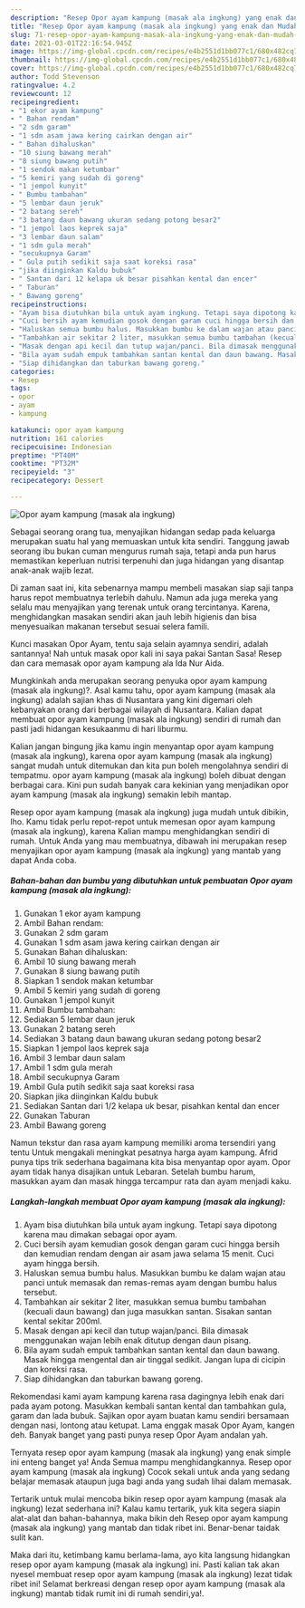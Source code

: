 ```yaml
---
description: "Resep Opor ayam kampung (masak ala ingkung) yang enak dan Mudah Dibuat"
title: "Resep Opor ayam kampung (masak ala ingkung) yang enak dan Mudah Dibuat"
slug: 71-resep-opor-ayam-kampung-masak-ala-ingkung-yang-enak-dan-mudah-dibuat
date: 2021-03-01T22:16:54.945Z
image: https://img-global.cpcdn.com/recipes/e4b2551d1bb077c1/680x482cq70/opor-ayam-kampung-masak-ala-ingkung-foto-resep-utama.jpg
thumbnail: https://img-global.cpcdn.com/recipes/e4b2551d1bb077c1/680x482cq70/opor-ayam-kampung-masak-ala-ingkung-foto-resep-utama.jpg
cover: https://img-global.cpcdn.com/recipes/e4b2551d1bb077c1/680x482cq70/opor-ayam-kampung-masak-ala-ingkung-foto-resep-utama.jpg
author: Todd Stevenson
ratingvalue: 4.2
reviewcount: 12
recipeingredient:
- "1 ekor ayam kampung"
- " Bahan rendam"
- "2 sdm garam"
- "1 sdm asam jawa kering cairkan dengan air"
- " Bahan dihaluskan"
- "10 siung bawang merah"
- "8 siung bawang putih"
- "1 sendok makan ketumbar"
- "5 kemiri yang sudah di goreng"
- "1 jempol kunyit"
- " Bumbu tambahan"
- "5 lembar daun jeruk"
- "2 batang sereh"
- "3 batang daun bawang ukuran sedang potong besar2"
- "1 jempol laos keprek saja"
- "3 lembar daun salam"
- "1 sdm gula merah"
- "secukupnya Garam"
- " Gula putih sedikit saja saat koreksi rasa"
- "jika diinginkan Kaldu bubuk"
- " Santan dari 12 kelapa uk besar pisahkan kental dan encer"
- " Taburan"
- " Bawang goreng"
recipeinstructions:
- "Ayam bisa diutuhkan bila untuk ayam ingkung. Tetapi saya dipotong karena mau dimakan sebagai opor ayam."
- "Cuci bersih ayam kemudian gosok dengan garam cuci hingga bersih dan kemudian rendam dengan air asam jawa selama 15 menit. Cuci ayam hingga bersih."
- "Haluskan semua bumbu halus. Masukkan bumbu ke dalam wajan atau panci untuk memasak dan remas-remas ayam dengan bumbu halus tersebut."
- "Tambahkan air sekitar 2 liter, masukkan semua bumbu tambahan (kecuali daun bawang) dan juga masukkan santan. Sisakan santan kental sekitar 200ml."
- "Masak dengan api kecil dan tutup wajan/panci. Bila dimasak menggunakan wajan lebih enak ditutup dengan daun pisang."
- "Bila ayam sudah empuk tambahkan santan kental dan daun bawang. Masak hingga mengental dan air tinggal sedikit. Jangan lupa di cicipin dan koreksi rasa."
- "Siap dihidangkan dan taburkan bawang goreng."
categories:
- Resep
tags:
- opor
- ayam
- kampung

katakunci: opor ayam kampung 
nutrition: 161 calories
recipecuisine: Indonesian
preptime: "PT40M"
cooktime: "PT32M"
recipeyield: "3"
recipecategory: Dessert

---
```



![Opor ayam kampung (masak ala ingkung)](https://img-global.cpcdn.com/recipes/e4b2551d1bb077c1/680x482cq70/opor-ayam-kampung-masak-ala-ingkung-foto-resep-utama.jpg)

Sebagai seorang orang tua, menyajikan hidangan sedap pada keluarga merupakan suatu hal yang memuaskan untuk kita sendiri. Tanggung jawab seorang ibu bukan cuman mengurus rumah saja, tetapi anda pun harus memastikan keperluan nutrisi terpenuhi dan juga hidangan yang disantap anak-anak wajib lezat.

Di zaman  saat ini, kita sebenarnya mampu membeli masakan siap saji tanpa harus repot membuatnya terlebih dahulu. Namun ada juga mereka yang selalu mau menyajikan yang terenak untuk orang tercintanya. Karena, menghidangkan masakan sendiri akan jauh lebih higienis dan bisa menyesuaikan makanan tersebut sesuai selera famili. 

Kunci masakan Opor Ayam, tentu saja selain ayamnya sendiri, adalah santannya! Nah untuk masak opor kali ini saya pakai Santan Sasa! Resep dan cara memasak opor ayam kampung ala Ida Nur Aida.

Mungkinkah anda merupakan seorang penyuka opor ayam kampung (masak ala ingkung)?. Asal kamu tahu, opor ayam kampung (masak ala ingkung) adalah sajian khas di Nusantara yang kini digemari oleh kebanyakan orang dari berbagai wilayah di Nusantara. Kalian dapat membuat opor ayam kampung (masak ala ingkung) sendiri di rumah dan pasti jadi hidangan kesukaanmu di hari liburmu.

Kalian jangan bingung jika kamu ingin menyantap opor ayam kampung (masak ala ingkung), karena opor ayam kampung (masak ala ingkung) sangat mudah untuk ditemukan dan kita pun boleh mengolahnya sendiri di tempatmu. opor ayam kampung (masak ala ingkung) boleh dibuat dengan berbagai cara. Kini pun sudah banyak cara kekinian yang menjadikan opor ayam kampung (masak ala ingkung) semakin lebih mantap.

Resep opor ayam kampung (masak ala ingkung) juga mudah untuk dibikin, lho. Kamu tidak perlu repot-repot untuk memesan opor ayam kampung (masak ala ingkung), karena Kalian mampu menghidangkan sendiri di rumah. Untuk Anda yang mau membuatnya, dibawah ini merupakan resep menyajikan opor ayam kampung (masak ala ingkung) yang mantab yang dapat Anda coba.

<!--inarticleads1-->

##### Bahan-bahan dan bumbu yang dibutuhkan untuk pembuatan Opor ayam kampung (masak ala ingkung):

1. Gunakan 1 ekor ayam kampung
1. Ambil  Bahan rendam:
1. Gunakan 2 sdm garam
1. Gunakan 1 sdm asam jawa kering cairkan dengan air
1. Gunakan  Bahan dihaluskan:
1. Ambil 10 siung bawang merah
1. Gunakan 8 siung bawang putih
1. Siapkan 1 sendok makan ketumbar
1. Ambil 5 kemiri yang sudah di goreng
1. Gunakan 1 jempol kunyit
1. Ambil  Bumbu tambahan:
1. Sediakan 5 lembar daun jeruk
1. Gunakan 2 batang sereh
1. Sediakan 3 batang daun bawang ukuran sedang potong besar2
1. Siapkan 1 jempol laos keprek saja
1. Ambil 3 lembar daun salam
1. Ambil 1 sdm gula merah
1. Ambil secukupnya Garam
1. Ambil  Gula putih sedikit saja saat koreksi rasa
1. Siapkan jika diinginkan Kaldu bubuk
1. Sediakan  Santan dari 1/2 kelapa uk besar, pisahkan kental dan encer
1. Gunakan  Taburan
1. Ambil  Bawang goreng


Namun tekstur dan rasa ayam kampung memiliki aroma tersendiri yang tentu Untuk mengakali meningkat pesatnya harga ayam kampung. Afrid punya tips trik sederhana bagaimana kita bisa menyantap opor ayam. Opor ayam tidak hanya disajikan untuk Lebaran. Setelah bumbu harum, masukkan ayam dan masak hingga tercampur rata dan ayam menjadi kaku. 

<!--inarticleads2-->

##### Langkah-langkah membuat Opor ayam kampung (masak ala ingkung):

1. Ayam bisa diutuhkan bila untuk ayam ingkung. Tetapi saya dipotong karena mau dimakan sebagai opor ayam.
1. Cuci bersih ayam kemudian gosok dengan garam cuci hingga bersih dan kemudian rendam dengan air asam jawa selama 15 menit. Cuci ayam hingga bersih.
1. Haluskan semua bumbu halus. Masukkan bumbu ke dalam wajan atau panci untuk memasak dan remas-remas ayam dengan bumbu halus tersebut.
1. Tambahkan air sekitar 2 liter, masukkan semua bumbu tambahan (kecuali daun bawang) dan juga masukkan santan. Sisakan santan kental sekitar 200ml.
1. Masak dengan api kecil dan tutup wajan/panci. Bila dimasak menggunakan wajan lebih enak ditutup dengan daun pisang.
1. Bila ayam sudah empuk tambahkan santan kental dan daun bawang. Masak hingga mengental dan air tinggal sedikit. Jangan lupa di cicipin dan koreksi rasa.
1. Siap dihidangkan dan taburkan bawang goreng.


Rekomendasi kami ayam kampung karena rasa dagingnya lebih enak dari pada ayam potong. Masukkan kembali santan kental dan tambahkan gula, garam dan lada bubuk. Sajikan opor ayam buatan kamu sendiri bersamaan dengan nasi, lontong atau ketupat. Lama enggak masak Opor Ayam, kangen deh. Banyak banget yang pasti punya resep Opor Ayam andalan yah. 

Ternyata resep opor ayam kampung (masak ala ingkung) yang enak simple ini enteng banget ya! Anda Semua mampu menghidangkannya. Resep opor ayam kampung (masak ala ingkung) Cocok sekali untuk anda yang sedang belajar memasak ataupun juga bagi anda yang sudah lihai dalam memasak.

Tertarik untuk mulai mencoba bikin resep opor ayam kampung (masak ala ingkung) lezat sederhana ini? Kalau kamu tertarik, yuk kita segera siapin alat-alat dan bahan-bahannya, maka bikin deh Resep opor ayam kampung (masak ala ingkung) yang mantab dan tidak ribet ini. Benar-benar taidak sulit kan. 

Maka dari itu, ketimbang kamu berlama-lama, ayo kita langsung hidangkan resep opor ayam kampung (masak ala ingkung) ini. Pasti kalian tak akan nyesel membuat resep opor ayam kampung (masak ala ingkung) lezat tidak ribet ini! Selamat berkreasi dengan resep opor ayam kampung (masak ala ingkung) mantab tidak rumit ini di rumah sendiri,ya!.

